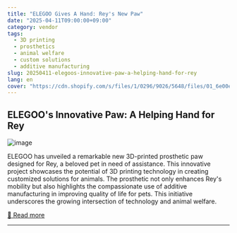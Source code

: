 ```yaml
---
title: "ELEGOO Gives A Hand: Rey's New Paw"
date: "2025-04-11T09:00:00+09:00"
category: vendor
tags:
  - 3D printing
  - prosthetics
  - animal welfare
  - custom solutions
  - additive manufacturing
slug: 20250411-elegoos-innovative-paw-a-helping-hand-for-rey
lang: en
cover: "https://cdn.shopify.com/s/files/1/0296/9026/5648/files/01_6e00ebe1-6978-4515-9dae-a5e692253e01_480x480.png?v=1744361628"
---
```


## ELEGOO's Innovative Paw: A Helping Hand for Rey
![image](https://cdn.shopify.com/s/files/1/0296/9026/5648/files/01_6e00ebe1-6978-4515-9dae-a5e692253e01_480x480.png?v=1744361628)

ELEGOO has unveiled a remarkable new 3D-printed prosthetic paw designed for Rey, a beloved pet in need of assistance. This innovative project showcases the potential of 3D printing technology in creating customized solutions for animals. The prosthetic not only enhances Rey's mobility but also highlights the compassionate use of additive manufacturing in improving quality of life for pets. This initiative underscores the growing intersection of technology and animal welfare.

[🔗 Read more](https://www.elegoo.com/blogs/news/elegoo-gives-a-hand-rey-s-new-paw)

---
